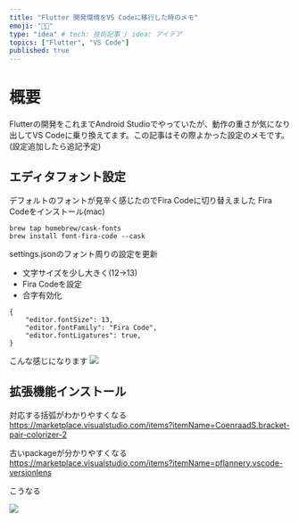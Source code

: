 ```yaml
---
title: "Flutter 開発環境をVS Codeに移行した時のメモ"
emoji: "😵‍💫"
type: "idea" # tech: 技術記事 / idea: アイデア
topics: ["Flutter", "VS Code"]
published: true
---
```


# 概要
Flutterの開発をこれまでAndroid Studioでやっていたが、動作の重さが気になり出してVS Codeに乗り換えてます。この記事はその際よかった設定のメモです。(設定追加したら追記予定)

## エディタフォント設定
デフォルトのフォントが見辛く感じたのでFira Codeに切り替えました
Fira Codeをインストール(mac)
```
brew tap homebrew/cask-fonts
brew install font-fira-code --cask
```
settings.jsonのフォント周りの設定を更新
- 文字サイズを少し大きく(12->13)
- Fira Codeを設定
- 合字有効化
```
{
    "editor.fontSize": 13,
    "editor.fontFamily": "Fira Code",
    "editor.fontLigatures": true,
}
```
こんな感じになります
![](https://storage.googleapis.com/zenn-user-upload/a53185aea7b3-20211209.png)

## 拡張機能インストール
対応する括弧がわかりやすくなる
https://marketplace.visualstudio.com/items?itemName=CoenraadS.bracket-pair-colorizer-2

古いpackageが分かりやすくなる
https://marketplace.visualstudio.com/items?itemName=pflannery.vscode-versionlens

こうなる

![](https://storage.googleapis.com/zenn-user-upload/c981c5536577-20211209.png)
